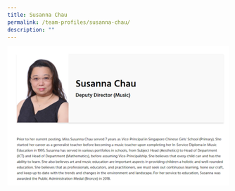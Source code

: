 ```yaml
---
title: Susanna Chau
permalink: /team-profiles/susanna-chau/
description: ""
---
```


![](/images/profile3.png)